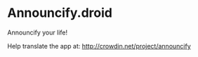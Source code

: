 Announcify.droid
================

Announcify your life!

Help translate the app at: http://crowdin.net/project/announcify

